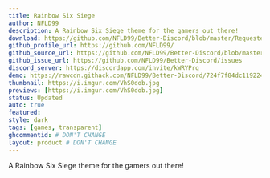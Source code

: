 ```yaml
---
title: Rainbow Six Siege
author: NFLD99
description: A Rainbow Six Siege theme for the gamers out there!
download: https://github.com/NFLD99/Better-Discord/blob/master/Requested/Updated/Rainbow_Six_Siege.theme.css
github_profile_url: https://github.com/NFLD99/
github_source_url: https://github.com/NFLD99/Better-Discord/blob/master/Requested/Updated/Rainbow_Six_Siege.theme.css
github_issue_url: https://github.com/NFLD99/Better-Discord/issues
discord_server: https://discordapp.com/invite/kWRYPrq
demo: https://rawcdn.githack.com/NFLD99/Better-Discord/724f7f84dc119224e397a20c85e509ba32285052/Requested/Updated/Rainbow_Six_Siege.theme.css
thumbnail: https://i.imgur.com/VhS0dob.jpg
previews: [https://i.imgur.com/VhS0dob.jpg]
status: Updated
auto: true
featured: 
style: dark
tags: [games, transparent]
ghcommentid: # DON'T CHANGE
layout: product # DON'T CHANGE
---
```

A Rainbow Six Siege theme for the gamers out there!